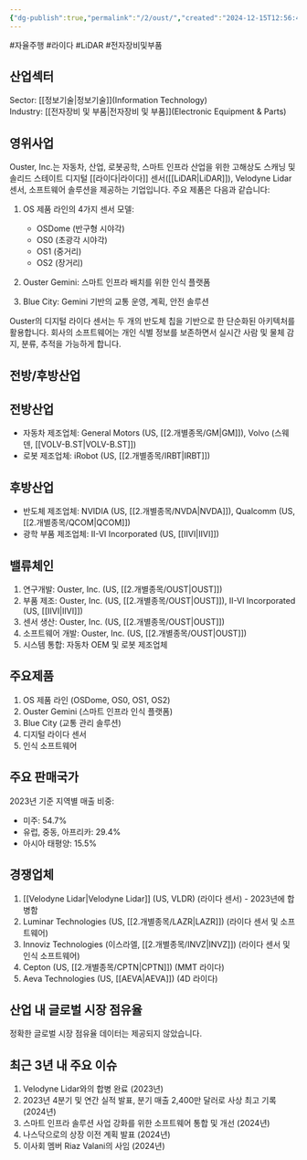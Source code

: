 ```yaml
---
{"dg-publish":true,"permalink":"/2/oust/","created":"2024-12-15T12:56:43.432+09:00","updated":"2025-07-29T21:37:05.032+09:00"}
---
```


#자율주행 #라이다 #LiDAR #전자장비및부품

## 산업섹터

Sector: [[정보기술\|정보기술]](Information Technology)  
Industry: [[전자장비 및 부품\|전자장비 및 부품]](Electronic Equipment & Parts)

## 영위사업

Ouster, Inc.는 자동차, 산업, 로봇공학, 스마트 인프라 산업을 위한 고해상도 스캐닝 및 솔리드 스테이트 디지털 [[라이다\|라이다]] 센서([[LiDAR\|LiDAR]]), Velodyne Lidar 센서, 소프트웨어 솔루션을 제공하는 기업입니다. 주요 제품은 다음과 같습니다:

1. OS 제품 라인의 4가지 센서 모델:
    
    - OSDome (반구형 시야각)
    - OS0 (초광각 시야각)
    - OS1 (중거리)
    - OS2 (장거리)
    
2. Ouster Gemini: 스마트 인프라 배치를 위한 인식 플랫폼
3. Blue City: Gemini 기반의 교통 운영, 계획, 안전 솔루션

Ouster의 디지털 라이다 센서는 두 개의 반도체 칩을 기반으로 한 단순화된 아키텍처를 활용합니다. 회사의 소프트웨어는 개인 식별 정보를 보존하면서 실시간 사람 및 물체 감지, 분류, 추적을 가능하게 합니다.

## 전방/후방산업

## 전방산업

- 자동차 제조업체: General Motors (US, [[2.개별종목/GM\|GM]]), Volvo (스웨덴, [[VOLV-B.ST\|VOLV-B.ST]])
- 로봇 제조업체: iRobot (US, [[2.개별종목/IRBT\|IRBT]])

## 후방산업

- 반도체 제조업체: NVIDIA (US, [[2.개별종목/NVDA\|NVDA]]), Qualcomm (US, [[2.개별종목/QCOM\|QCOM]])
- 광학 부품 제조업체: II-VI Incorporated (US, [[IIVI\|IIVI]])

## 밸류체인

1. 연구개발: Ouster, Inc. (US, [[2.개별종목/OUST\|OUST]])
2. 부품 제조: Ouster, Inc. (US, [[2.개별종목/OUST\|OUST]]), II-VI Incorporated (US, [[IIVI\|IIVI]])
3. 센서 생산: Ouster, Inc. (US, [[2.개별종목/OUST\|OUST]])
4. 소프트웨어 개발: Ouster, Inc. (US, [[2.개별종목/OUST\|OUST]])
5. 시스템 통합: 자동차 OEM 및 로봇 제조업체

## 주요제품

1. OS 제품 라인 (OSDome, OS0, OS1, OS2)
2. Ouster Gemini (스마트 인프라 인식 플랫폼)
3. Blue City (교통 관리 솔루션)
4. 디지털 라이다 센서
5. 인식 소프트웨어

## 주요 판매국가

2023년 기준 지역별 매출 비중:

- 미주: 54.7%
- 유럽, 중동, 아프리카: 29.4%
- 아시아 태평양: 15.5%

## 경쟁업체

1. [[Velodyne Lidar\|Velodyne Lidar]] (US, VLDR) (라이다 센서) - 2023년에 합병함
2. Luminar Technologies (US, [[2.개별종목/LAZR\|LAZR]]) (라이다 센서 및 소프트웨어)
3. Innoviz Technologies (이스라엘, [[2.개별종목/INVZ\|INVZ]]) (라이다 센서 및 인식 소프트웨어)
4. Cepton (US, [[2.개별종목/CPTN\|CPTN]]) (MMT 라이다)
5. Aeva Technologies (US, [[AEVA\|AEVA]]) (4D 라이다)

## 산업 내 글로벌 시장 점유율

정확한 글로벌 시장 점유율 데이터는 제공되지 않았습니다.

## 최근 3년 내 주요 이슈

1. Velodyne Lidar와의 합병 완료 (2023년)
2. 2023년 4분기 및 연간 실적 발표, 분기 매출 2,400만 달러로 사상 최고 기록 (2024년)
3. 스마트 인프라 솔루션 사업 강화를 위한 소프트웨어 통합 및 개선 (2024년)
4. 나스닥으로의 상장 이전 계획 발표 (2024년)
5. 이사회 멤버 Riaz Valani의 사임 (2024년)